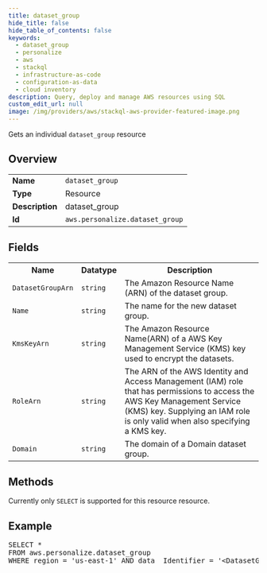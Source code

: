 ```yaml
---
title: dataset_group
hide_title: false
hide_table_of_contents: false
keywords:
  - dataset_group
  - personalize
  - aws
  - stackql
  - infrastructure-as-code
  - configuration-as-data
  - cloud inventory
description: Query, deploy and manage AWS resources using SQL
custom_edit_url: null
image: /img/providers/aws/stackql-aws-provider-featured-image.png
---
```

Gets an individual <code>dataset_group</code> resource

## Overview
<table><tbody>
<tr><td><b>Name</b></td><td><code>dataset_group</code></td></tr>
<tr><td><b>Type</b></td><td>Resource</td></tr>
<tr><td><b>Description</b></td><td>dataset_group</td></tr>
<tr><td><b>Id</b></td><td><code>aws.personalize.dataset_group</code></td></tr>
</tbody></table>

## Fields
<table><tbody>
<tr><th>Name</th><th>Datatype</th><th>Description</th></tr>
<tr><td><code>DatasetGroupArn</code></td><td><code>string</code></td><td>The Amazon Resource Name (ARN) of the dataset group.</td></tr>
<tr><td><code>Name</code></td><td><code>string</code></td><td>The name for the new dataset group.</td></tr>
<tr><td><code>KmsKeyArn</code></td><td><code>string</code></td><td>The Amazon Resource Name(ARN) of a AWS Key Management Service (KMS) key used to encrypt the datasets.</td></tr>
<tr><td><code>RoleArn</code></td><td><code>string</code></td><td>The ARN of the AWS Identity and Access Management (IAM) role that has permissions to access the AWS Key Management Service (KMS) key. Supplying an IAM role is only valid when also specifying a KMS key.</td></tr>
<tr><td><code>Domain</code></td><td><code>string</code></td><td>The domain of a Domain dataset group.</td></tr>

</tbody></table>

## Methods
Currently only <code>SELECT</code> is supported for this resource resource.

## Example
<pre>
SELECT * 
FROM aws.personalize.dataset_group
WHERE region = 'us-east-1' AND data__Identifier = '&lt;DatasetGroupArn&gt;'
</pre>

